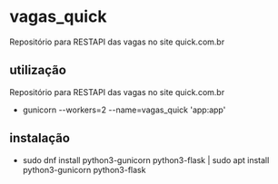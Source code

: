# vagas_quick
Repositório para RESTAPI das vagas no site quick.com.br

## utilização
Repositório para RESTAPI das vagas no site quick.com.br

- gunicorn --workers=2 --name=vagas_quick 'app:app'

## instalação
- sudo dnf install python3-gunicorn python3-flask | sudo apt install python3-gunicorn python3-flask

